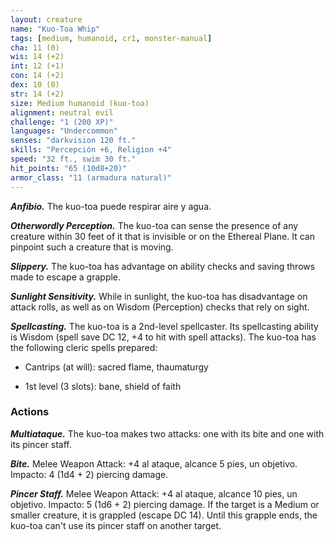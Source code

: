 ```yaml
---
layout: creature
name: "Kuo-Toa Whip"
tags: [medium, humanoid, cr1, monster-manual]
cha: 11 (0)
wis: 14 (+2)
int: 12 (+1)
con: 14 (+2)
dex: 10 (0)
str: 14 (+2)
size: Medium humanoid (kuo-toa)
alignment: neutral evil
challenge: "1 (200 XP)"
languages: "Undercommon"
senses: "darkvision 120 ft."
skills: "Percepción +6, Religion +4"
speed: "32 ft., swim 30 ft."
hit_points: "65 (10d8+20)"
armor_class: "11 (armadura natural)"
---
```


***Anfibio.*** The kuo-toa puede respirar aire y agua.

***Otherwordly Perception.*** The kuo-toa can sense the presence of any creature within 30 feet of it that is invisible or on the Ethereal Plane. It can pinpoint such a creature that is moving.

***Slippery.*** The kuo-toa has advantage on ability checks and saving throws made to escape a grapple.

***Sunlight Sensitivity.*** While in sunlight, the kuo-toa has disadvantage on attack rolls, as well as on Wisdom (Perception) checks that rely on sight.

***Spellcasting.*** The kuo-toa is a 2nd-level spellcaster. Its spellcasting ability is Wisdom (spell save DC 12, +4 to hit with spell attacks). The kuo-toa has the following cleric spells prepared:

* Cantrips (at will): sacred flame, thaumaturgy

* 1st level (3 slots): bane, shield of faith

### Actions

***Multiataque.*** The kuo-toa makes two attacks: one with its bite and one with its pincer staff.

***Bite.*** Melee Weapon Attack: +4 al ataque, alcance 5 pies, un objetivo. Impacto: 4 (1d4 + 2) piercing damage.

***Pincer Staff.*** Melee Weapon Attack: +4 al ataque, alcance 10 pies, un objetivo. Impacto: 5 (1d6 + 2) piercing damage. If the target is a Medium or smaller creature, it is grappled (escape DC 14). Until this grapple ends, the kuo-toa can't use its pincer staff on another target.